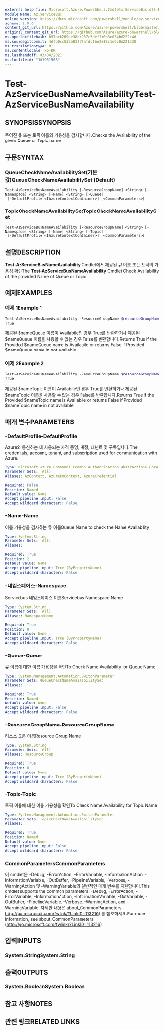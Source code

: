 ```yaml
---
external help file: Microsoft.Azure.PowerShell.Cmdlets.ServiceBus.dll-Help.xml
Module Name: Az.ServiceBus
online version: https://docs.microsoft.com/powershell/module/az.servicebus/test-azservicebusnameavailability
schema: 2.0.0
content_git_url: https://github.com/Azure/azure-powershell/blob/master/src/ServiceBus/ServiceBus/help/Test-AzServiceBusNameAvailability.md
original_content_git_url: https://github.com/Azure/azure-powershell/blob/master/src/ServiceBus/ServiceBus/help/Test-AzServiceBusNameAvailability.md
ms.openlocfilehash: b97acb269ee38dc937c5deffb0b3e054b0222c4d
ms.sourcegitcommit: 4dfb0cc533b83f77afdcfbe2618c1e6c8d221330
ms.translationtype: MT
ms.contentlocale: ko-KR
ms.lasthandoff: 03/04/2021
ms.locfileid: "101961568"
---
```

# <span data-ttu-id="ff076-101">Test-AzServiceBusNameAvailability</span><span class="sxs-lookup"><span data-stu-id="ff076-101">Test-AzServiceBusNameAvailability</span></span>

## <span data-ttu-id="ff076-102">SYNOPSIS</span><span class="sxs-lookup"><span data-stu-id="ff076-102">SYNOPSIS</span></span>
<span data-ttu-id="ff076-103">주어진 큐 또는 토픽 이름의 가용성을 검사합니다.</span><span class="sxs-lookup"><span data-stu-id="ff076-103">Checks the Availability of the given Queue or Topic name</span></span>

## <span data-ttu-id="ff076-104">구문</span><span class="sxs-lookup"><span data-stu-id="ff076-104">SYNTAX</span></span>

### <span data-ttu-id="ff076-105">QueueCheckNameAvailabilitySet(기본값)</span><span class="sxs-lookup"><span data-stu-id="ff076-105">QueueCheckNameAvailabilitySet (Default)</span></span>
```
Test-AzServiceBusNameAvailability [-ResourceGroupName] <String> [-Namespace] <String> [-Name] <String> [-Queue]
 [-DefaultProfile <IAzureContextContainer>] [<CommonParameters>]
```

### <span data-ttu-id="ff076-106">TopicCheckNameAvailabilitySet</span><span class="sxs-lookup"><span data-stu-id="ff076-106">TopicCheckNameAvailabilitySet</span></span>
```
Test-AzServiceBusNameAvailability [-ResourceGroupName] <String> [-Namespace] <String> [-Name] <String> [-Topic]
 [-DefaultProfile <IAzureContextContainer>] [<CommonParameters>]
```

## <span data-ttu-id="ff076-107">설명</span><span class="sxs-lookup"><span data-stu-id="ff076-107">DESCRIPTION</span></span>
<span data-ttu-id="ff076-108">**Test-AzServiceBusNameAvailability** Cmdlet에서 제공된 큐 이름 또는 토픽의 가용성 확인</span><span class="sxs-lookup"><span data-stu-id="ff076-108">The **Test-AzServiceBusNameAvailability** Cmdlet Check Availability of the provided Name of Queue or Topic</span></span>

## <span data-ttu-id="ff076-109">예제</span><span class="sxs-lookup"><span data-stu-id="ff076-109">EXAMPLES</span></span>

### <span data-ttu-id="ff076-110">예제 1</span><span class="sxs-lookup"><span data-stu-id="ff076-110">Example 1</span></span>
```powershell
Test-AzServiceBusNameAvailability -ResourceGroupName $resourceGroupName -Namespace $namespaceName -Name $nameQueue -Queue
True
```

<span data-ttu-id="ff076-111">제공된 $nameQueue 이름이 Availabile인 경우 True를 반환하거나 제공된 $nameQueue 이름을 사용할 수 없는 경우 False를 반환합니다.</span><span class="sxs-lookup"><span data-stu-id="ff076-111">Returns True if the Provided $nameQueue name is Availabile or returns False if Provided $nameQueue name in not available</span></span>

### <span data-ttu-id="ff076-112">예제 2</span><span class="sxs-lookup"><span data-stu-id="ff076-112">Example 2</span></span>
```powershell
Test-AzServiceBusNameAvailability -ResourceGroupName $resourceGroupName -Namespace $namespaceName -Name $nameTopic -Topic
True
```

<span data-ttu-id="ff076-113">제공된 $nameTopic 이름이 Availabile인 경우 True를 반환하거나 제공된 $nameTopic 이름을 사용할 수 없는 경우 False를 반환합니다.</span><span class="sxs-lookup"><span data-stu-id="ff076-113">Returns True if the Provided $nameTopic name is Availabile or returns False if Provided $nameTopic name in not available</span></span>

## <span data-ttu-id="ff076-114">매개 변수</span><span class="sxs-lookup"><span data-stu-id="ff076-114">PARAMETERS</span></span>

### <span data-ttu-id="ff076-115">-DefaultProfile</span><span class="sxs-lookup"><span data-stu-id="ff076-115">-DefaultProfile</span></span>
<span data-ttu-id="ff076-116">Azure와 통신하는 데 사용되는 자격 증명, 계정, 테넌트 및 구독입니다.</span><span class="sxs-lookup"><span data-stu-id="ff076-116">The credentials, account, tenant, and subscription used for communication with Azure.</span></span>

```yaml
Type: Microsoft.Azure.Commands.Common.Authentication.Abstractions.Core.IAzureContextContainer
Parameter Sets: (All)
Aliases: AzContext, AzureRmContext, AzureCredential

Required: False
Position: Named
Default value: None
Accept pipeline input: False
Accept wildcard characters: False
```

### <span data-ttu-id="ff076-117">-Name</span><span class="sxs-lookup"><span data-stu-id="ff076-117">-Name</span></span>
<span data-ttu-id="ff076-118">이름 가용성을 검사하는 큐 이름</span><span class="sxs-lookup"><span data-stu-id="ff076-118">Queue Name to check the Name Availability</span></span>

```yaml
Type: System.String
Parameter Sets: (All)
Aliases:

Required: True
Position: 2
Default value: None
Accept pipeline input: True (ByPropertyName)
Accept wildcard characters: False
```

### <span data-ttu-id="ff076-119">-네임스페이스</span><span class="sxs-lookup"><span data-stu-id="ff076-119">-Namespace</span></span>
<span data-ttu-id="ff076-120">Servicebus 네임스페이스 이름</span><span class="sxs-lookup"><span data-stu-id="ff076-120">Servicebus Namespace Name</span></span>

```yaml
Type: System.String
Parameter Sets: (All)
Aliases: NamespaceName

Required: True
Position: 0
Default value: None
Accept pipeline input: True (ByPropertyName)
Accept wildcard characters: False
```

### <span data-ttu-id="ff076-121">-Queue</span><span class="sxs-lookup"><span data-stu-id="ff076-121">-Queue</span></span>
<span data-ttu-id="ff076-122">큐 이름에 대한 이름 가용성을 확인</span><span class="sxs-lookup"><span data-stu-id="ff076-122">To Check Name Availability for Queue Name</span></span>

```yaml
Type: System.Management.Automation.SwitchParameter
Parameter Sets: QueueCheckNameAvailabilitySet
Aliases:

Required: True
Position: Named
Default value: None
Accept pipeline input: False
Accept wildcard characters: False
```

### <span data-ttu-id="ff076-123">-ResourceGroupName</span><span class="sxs-lookup"><span data-stu-id="ff076-123">-ResourceGroupName</span></span>
<span data-ttu-id="ff076-124">리소스 그룹 이름</span><span class="sxs-lookup"><span data-stu-id="ff076-124">Resource Group Name</span></span>

```yaml
Type: System.String
Parameter Sets: (All)
Aliases: ResourceGroup

Required: True
Position: 0
Default value: None
Accept pipeline input: True (ByPropertyName)
Accept wildcard characters: False
```

### <span data-ttu-id="ff076-125">-Topic</span><span class="sxs-lookup"><span data-stu-id="ff076-125">-Topic</span></span>
<span data-ttu-id="ff076-126">토픽 이름에 대한 이름 가용성을 확인</span><span class="sxs-lookup"><span data-stu-id="ff076-126">To Check Name Availability for Topic Name</span></span>

```yaml
Type: System.Management.Automation.SwitchParameter
Parameter Sets: TopicCheckNameAvailabilitySet
Aliases:

Required: True
Position: Named
Default value: None
Accept pipeline input: False
Accept wildcard characters: False
```

### <span data-ttu-id="ff076-127">CommonParameters</span><span class="sxs-lookup"><span data-stu-id="ff076-127">CommonParameters</span></span>
<span data-ttu-id="ff076-128">이 cmdlet은 -Debug, -ErrorAction, -ErrorVariable, -InformationAction, -InformationVariable, -OutBuffer, -PipelineVariable, -Verbose, -WarningAction 및 -WarningVariable의 일반적인 매개 변수를 지원합니다.</span><span class="sxs-lookup"><span data-stu-id="ff076-128">This cmdlet supports the common parameters: -Debug, -ErrorAction, -ErrorVariable, -InformationAction, -InformationVariable, -OutVariable, -OutBuffer, -PipelineVariable, -Verbose, -WarningAction, and -WarningVariable.</span></span>
<span data-ttu-id="ff076-129">자세한 내용은 about_CommonParameters http://go.microsoft.com/fwlink/?LinkID=113216) 를 참조하세요.</span><span class="sxs-lookup"><span data-stu-id="ff076-129">For more information, see about_CommonParameters (http://go.microsoft.com/fwlink/?LinkID=113216).</span></span>

## <span data-ttu-id="ff076-130">입력</span><span class="sxs-lookup"><span data-stu-id="ff076-130">INPUTS</span></span>

### <span data-ttu-id="ff076-131">System.String</span><span class="sxs-lookup"><span data-stu-id="ff076-131">System.String</span></span>

## <span data-ttu-id="ff076-132">출력</span><span class="sxs-lookup"><span data-stu-id="ff076-132">OUTPUTS</span></span>

### <span data-ttu-id="ff076-133">System.Boolean</span><span class="sxs-lookup"><span data-stu-id="ff076-133">System.Boolean</span></span>

## <span data-ttu-id="ff076-134">참고 사항</span><span class="sxs-lookup"><span data-stu-id="ff076-134">NOTES</span></span>

## <span data-ttu-id="ff076-135">관련 링크</span><span class="sxs-lookup"><span data-stu-id="ff076-135">RELATED LINKS</span></span>
